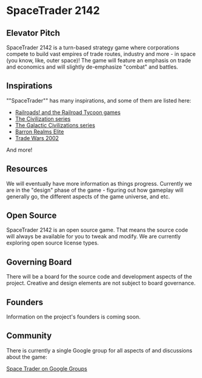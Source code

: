 # SpaceTrader 2142
## Elevator Pitch
SpaceTrader 2142 is a turn-based strategy game where corporations compete to
build vast empires of trade routes, industry and more - in space (you know,
like, outer space)! The game will feature an emphasis on trade and economics and
will slightly de-emphasize "combat" and battles.

## Inspirations
""SpaceTrader"" has many inspirations, and some of them are listed here:
* [Railroads! and the Railroad Tycoon games](https://en.wikipedia.org/wiki/Railroad_Tycoon_(series)) 
* [The Civilization series](https://en.wikipedia.org/wiki/Civilization_(series)) 
* [The Galactic Civilizations series](https://en.wikipedia.org/wiki/Galactic_Civilizations) 
* [Barron Realms Elite](https://en.wikipedia.org/wiki/Barren_Realms_Elite) 
* [Trade Wars 2002](https://en.wikipedia.org/wiki/TradeWars_2002) 

And more!

## Resources
We will eventually have more information as things progress. Currently we are in
the "design" phase of the game - figuring out how gameplay will generally go,
the different aspects of the game universe, and etc.

## Open Source
SpaceTrader 2142 is an open source game. That means the source code will
always be available for you to tweak and modify. We are currently exploring open
source license types.

## Governing Board
There will be a board for the source code and development aspects of the
project. Creative and design elements are not subject to board governance.

## Founders
Information on the project's founders is coming soon.

## Community
There is currently a single Google group for all aspects of and discussions
about the game:

[Space Trader on Google Groups](https://groups.google.com/forum/#!forum/space-trader)
